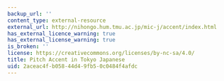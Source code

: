 ```yaml
---
backup_url: ''
content_type: external-resource
external_url: http://nihongo.hum.tmu.ac.jp/mic-j/accent/index.html
has_external_licence_warning: true
has_external_license_warning: true
is_broken: ''
license: https://creativecommons.org/licenses/by-nc-sa/4.0/
title: Pitch Accent in Tokyo Japanese
uid: 2aceac4f-b058-44d4-9fb5-0c0484f4afdc
---
```

